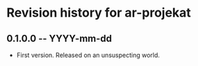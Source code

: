 # Revision history for ar-projekat

## 0.1.0.0  -- YYYY-mm-dd

* First version. Released on an unsuspecting world.
